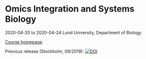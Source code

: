# Omics Integration and Systems Biology 
2020-04-20 to 2020-04-24
Lund University, Department of Biology

[Course homepage](https://nbisweden.github.io/workshop_omics_integration/).

Previous release (Stockholm, 09/2019): [![DOI](https://zenodo.org/badge/172930292.svg)](https://zenodo.org/badge/latestdoi/172930292)

